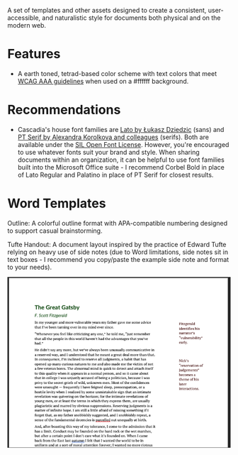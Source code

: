 A set of templates and other assets designed to create a consistent, user-accessible, and naturalistic style for documents both physical and on the modern web.

# Features
- A earth toned, tetrad-based color scheme with text colors that meet [WCAG AAA guidelines](http://colorsafe.co/) when used on a #ffffff background.

# Recommendations 
- Cascadia's house font families are [Lato by Łukasz Dziedzic](http://www.latofonts.com/lato-free-fonts/) (sans) and [PT Serif by Alexandra Korolkova and colleagues](https://old.paratype.com/public/) (serifs). Both are available under the [SIL Open Font License](https://scripts.sil.org/cms/scripts/page.php?item_id=OFL_web).  However, you're encouraged to use whatever fonts suit your brand and style. When sharing documents within an organization, it can be helpful to use font families built into the Microsoft Office suite - I recommend Corbel Bold in place of Lato Regular and Palatino in place of PT Serif for closest results.

# Word Templates
Outline: A colorful outline format with APA-compatible numbering designed to support casual brainstorming.

Tufte Handout: A document layout inspired by the practice of Edward Tufte relying on heavy use of side notes (due to Word limitations, side notes sit in text boxes - I recommend you copy/paste the example side note and format to your needs).

![Tufte](examples/tufte.png)


